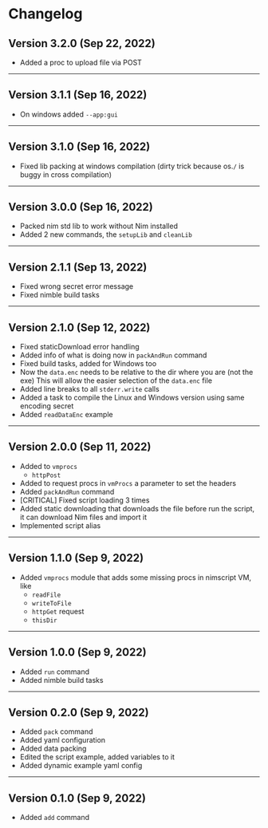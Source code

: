 # Changelog

## Version 3.2.0 (Sep 22, 2022)

- Added a proc to upload file via POST

---

## Version 3.1.1 (Sep 16, 2022)

- On windows added `--app:gui`

---

## Version 3.1.0 (Sep 16, 2022)

- Fixed lib packing at windows compilation (dirty trick because os.`/` is buggy in cross compilation)

---

## Version 3.0.0 (Sep 16, 2022)

- Packed nim std lib to work without Nim installed
- Added 2 new commands, the `setupLib` and `cleanLib`

---

## Version 2.1.1 (Sep 13, 2022)

- Fixed wrong secret error message
- Fixed nimble build tasks

---

## Version 2.1.0 (Sep 12, 2022)

- Fixed staticDownload error handling
- Added info of what is doing now in `packAndRun` command
- Fixed build tasks, added for Windows too
- Now the `data.enc` needs to be relative to the dir where you are (not the exe)
  This will allow the easier selection of the `data.enc` file
- Added line breaks to all `stderr.write` calls
- Added a task to compile the Linux and Windows version using same encoding secret
- Added `readDataEnc` example

---

## Version 2.0.0 (Sep 11, 2022)

- Added to `vmprocs`
  - `httpPost`
- Added to request procs in `vmProcs` a parameter to set the headers
- Added `packAndRun` command
- [CRITICAL] Fixed script loading 3 times
- Added static downloading that downloads the file before run the script, it can
  download Nim files and import it
- Implemented script alias

---

## Version 1.1.0 (Sep 9, 2022)

- Added `vmprocs` module that adds some missing procs in nimscript VM, like
  - `readFile`
  - `writeToFile`
  - `httpGet` request
  - `thisDir`

---

## Version 1.0.0 (Sep 9, 2022)

- Added `run` command
- Added nimble build tasks

---

## Version 0.2.0 (Sep 9, 2022)

- Added `pack` command
- Added yaml configuration
- Added data packing
- Edited the script example, added variables to it
- Added dynamic example yaml config

---

## Version 0.1.0 (Sep 9, 2022)

- Added `add` command
